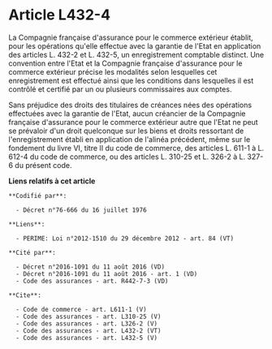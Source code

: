 # Article L432-4

La Compagnie française d'assurance pour le commerce extérieur établit, pour les opérations qu'elle effectue avec la garantie
de l'Etat en application des articles L. 432-2 et L. 432-5, un enregistrement comptable distinct. Une convention entre l'Etat
et la Compagnie française d'assurance pour le commerce extérieur précise les modalités selon lesquelles cet enregistrement
est effectué ainsi que les conditions dans lesquelles il est contrôlé et certifié par un ou plusieurs commissaires aux
comptes. 

Sans préjudice des droits des titulaires de créances nées des opérations effectuées avec la garantie de l'Etat, aucun
créancier de la Compagnie française d'assurance pour le commerce extérieur autre que l'Etat ne peut se prévaloir d'un droit
quelconque sur les biens et droits ressortant de l'enregistrement établi en application de l'alinéa précédent, même sur le
fondement du livre VI, titre II du code de commerce, des articles L. 611-1 à L. 612-4 du code de commerce, ou des articles L.
310-25 et L. 326-2 à L. 327-6 du présent code.

**Liens relatifs à cet article**

	**Codifié par**:

	  - Décret n°76-666 du 16 juillet 1976

	**Liens**:

	  - PERIME: Loi n°2012-1510 du 29 décembre 2012 - art. 84 (VT)

	**Cité par**:

	  - Décret n°2016-1091 du 11 août 2016 (VD)
	  - Décret n°2016-1091 du 11 août 2016 - art. 1 (VD)
	  - Code des assurances - art. R442-7-3 (VD)

	**Cite**:

	  - Code de commerce - art. L611-1 (V)
	  - Code des assurances - art. L310-25 (V)
	  - Code des assurances - art. L326-2 (V)
	  - Code des assurances - art. L432-2 (VT)
	  - Code des assurances - art. L432-5 (V)
